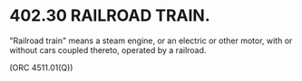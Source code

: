 402.30 RAILROAD TRAIN.
======================

"Railroad train" means a steam engine, or an electric or other motor,
with or without cars coupled thereto, operated by a railroad.

(ORC 4511.01(Q))
